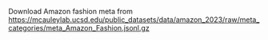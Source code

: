 Download Amazon fashion meta from https://mcauleylab.ucsd.edu/public_datasets/data/amazon_2023/raw/meta_categories/meta_Amazon_Fashion.jsonl.gz
